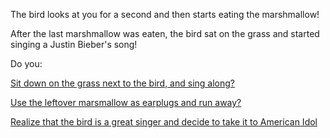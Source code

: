 The bird looks at you for a second and then starts eating the marshmallow!

After the last marshmallow was eaten, the bird sat on the grass and started singing a Justin Bieber's song!

Do you:

[Sit down on the grass next to the bird, and sing along?](sing/sing.md)

[Use the leftover marsmallow as earplugs and run away?](earplugs/earplugs.md)

[Realize that the bird is a great singer and decide to take it to American Idol](american_idol/american_idol.md)
